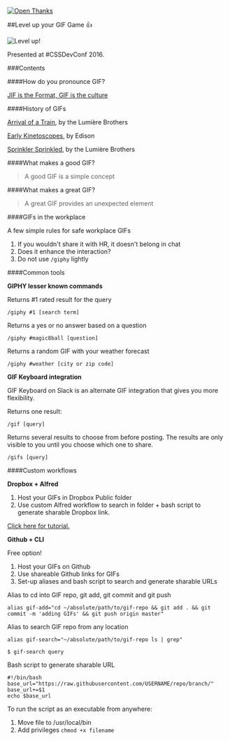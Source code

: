 [![Open Thanks](https://thawing-falls-79026.herokuapp.com/images/thanks-1.svg)](https://thawing-falls-79026.herokuapp.com/r/ildbsqpg)

##Level up your GIF Game 👍

![Level up!](https://dl.dropboxusercontent.com/u/32684641/meme-hub/level-up.gif)

Presented at #CSSDevConf 2016.

###Contents

####How do you pronounce GIF?

[JIF is the Format, GIF is the culture](https://medium.com/message/jif-is-the-format-gif-is-the-culture-af8673796c44)

####History of GIFs

[Arrival of a Train](https://www.youtube.com/watch?v=1dgLEDdFddk), by the Lumière Brothers

[Early Kinetoscopes](https://www.youtube.com/watch?v=686Y7bZYavA), by Edison

[Sprinkler Sprinkled](https://www.youtube.com/watch?v=IooPPi1YzkM), by the Lumière Brothers

####What makes a good GIF?

> A good GIF is a simple concept

####What makes a great GIF?

> A great GIF provides an unexpected element

####GIFs in the workplace

A few simple rules for safe workplace GIFs

1. If you wouldn't share it with HR, it doesn't belong in chat
2. Does it enhance the interaction?
3. Do not use `/giphy` lightly

####Common tools

**GIPHY lesser known commands**

Returns #1 rated result for the query

```
/giphy #1 [search term]
```

Returns a yes or no answer based on a question

```
/giphy #magic8ball [question]
```

Returns a random GIF with your weather forecast

```
/giphy #weather [city or zip code]
```

**GIF Keyboard integration**

GIF Keyboard on Slack is an alternate GIF integration that gives you more flexibility.

Returns one result:

```
/gif [query]
```

Returns several results to choose from before posting. The results are only visible to you until you choose which one to share.

```
/gifs [query]
```

####Custom workflows

**Dropbox + Alfred**

1. Host your GIFs in Dropbox Public folder
2. Use custom Alfred workflow to search in folder + bash script to generate sharable Dropbox link.

[Click here for tutorial.](http://destroytoday.com/writings/gif-workflow/)

**Github + CLI**

Free option!

1. Host your GIFs on Github
2. Use shareable Github links for GIFs
3. Set-up aliases and bash script to search and generate sharable URLs

Alias to cd into GIF repo, git add, git commit and git push

```
alias gif-add="cd ~/absolute/path/to/gif-repo && git add . && git commit -m 'adding GIFs' && git push origin master"
```

Alias to search GIF repo from any location

```
alias gif-search="~/absolute/path/to/gif-repo ls | grep"

$ gif-search query
```

Bash script to generate sharable URL

```
#!/bin/bash
base_url="https://raw.githubusercontent.com/USERNAME/repo/branch/"
base_url+=$1
echo $base_url
```

To run the script as an executable from anywhere:

1. Move file to /usr/local/bin
2. Add privileges `chmod +x filename`
